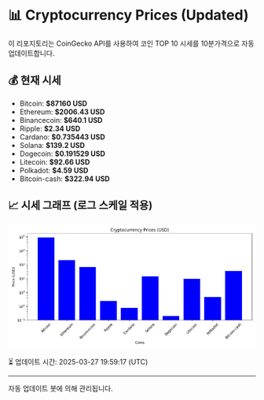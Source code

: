 
# 📊 Cryptocurrency Prices (Updated)

이 리포지토리는 CoinGecko API를 사용하여 코인 TOP 10 시세를 10분가격으로 자동 업데이트합니다.

## 💰 현재 시세
- Bitcoin: **$87160 USD**
- Ethereum: **$2006.43 USD**
- Binancecoin: **$640.1 USD**
- Ripple: **$2.34 USD**
- Cardano: **$0.735443 USD**
- Solana: **$139.2 USD**
- Dogecoin: **$0.191529 USD**
- Litecoin: **$92.66 USD**
- Polkadot: **$4.59 USD**
- Bitcoin-cash: **$322.94 USD**

## 📈 시세 그래프 (로그 스케일 적용)
![Crypto Prices](crypto_prices.png)

⏳ 업데이트 시간: 2025-03-27 19:59:17 (UTC)

---
자동 업데이트 봇에 의해 관리됩니다.
